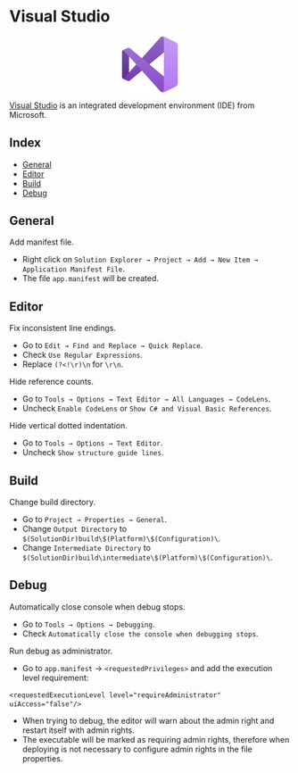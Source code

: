 # Visual Studio

<p align="center"><img align="center" width="20%" height="20%" src="assets/visualstudio.svg"></p>

[Visual Studio](https://en.wikipedia.org/wiki/Microsoft_Visual_Studio) is an integrated development environment (IDE) from Microsoft.

## Index

* [General](#general)
* [Editor](#editor)
* [Build](#build)
* [Debug](#debug)

## General

Add manifest file.
* Right click on `Solution Explorer → Project → Add → New Item → Application Manifest File`.
* The file `app.manifest` will be created.

## Editor

Fix inconsistent line endings.
* Go to `Edit → Find and Replace → Quick Replace`.
* Check `Use Regular Expressions`.
* Replace `(?<!\r)\n` for `\r\n`.

Hide reference counts.
* Go to `Tools → Options → Text Editor → All Languages → CodeLens`.
* Uncheck `Enable CodeLens` or `Show C# and Visual Basic References`.

Hide vertical dotted indentation.
* Go to `Tools → Options → Text Editor`.
* Uncheck `Show structure guide lines`.

## Build

Change build directory.
* Go to `Project → Properties → General`.
* Change `Output Directory` to `$(SolutionDir)build\$(Platform)\$(Configuration)\`.
* Change `Intermediate Directory` to `$(SolutionDir)build\intermediate\$(Platform)\$(Configuration)\`.

## Debug

Automatically close console when debug stops.
* Go to `Tools → Options → Debugging`.
* Check `Automatically close the console when debugging stops`.

Run debug as administrator.
* Go to `app.manifest` → `<requestedPrivileges>` and add the execution level requirement:
```
<requestedExecutionLevel level="requireAdministrator" uiAccess="false"/>
```
* When trying to debug, the editor will warn about the admin right and restart itself with admin rights.
* The executable will be marked as requiring admin rights, therefore when deploying is not necessary to configure admin rights in the file properties.
